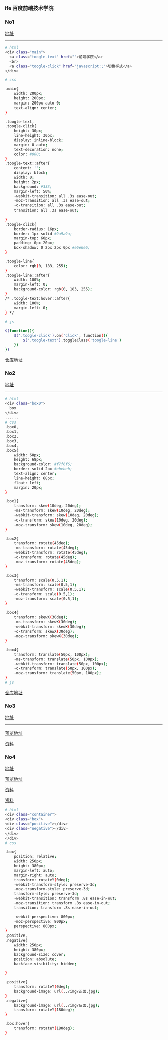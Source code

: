 ### ife 百度前端技术学院

### No1

[地址](http://ife.baidu.com/course/all)

---

``` bash
# html
<div class="main">
  <a class="toogle-text" href="">前端学院</a>
  <br>
  <a class="toogle-click" href="javascript:;">切换样式</a>
</div>

# css

.main{
    width: 200px;
    height: 200px;
    margin: 200px auto 0;
    text-align: center;
}

.toogle-text,
.toogle-click{
    height: 30px;
    line-height: 30px;
    display: inline-block;
    margin: 0 auto;
    text-decoration: none;
    color: #000;    
}
.toogle-text::after{
    content: '';
    display: block;
    width: 0;
    height: 2px;
    background: #333;
    margin-left: 50%;
    -webkit-transition: all .3s ease-out;
    -moz-transition: all .3s ease-out;
    -o-transition: all .3s ease-out;
    transition: all .3s ease-out;
    
}
.toogle-click{
    border-radius: 16px;
    border: 1px solid #9a9a9a;
    margin-top: 60px;
    padding: 0px 20px;
    box-shadow: 0 2px 2px 0px #e6e6e6;
}

.toogle-line{
    color: rgb(0, 183, 255);
}
.toogle-line::after{
    width: 100%;
    margin-left: 0;
    background-color: rgb(0, 183, 255);
}
/* .toogle-text:hover::after{
    width: 100%;
    margin-left: 0;
} */

# js

$(function(){
    $('.toogle-click').on('click', function(){
        $('.toogle-text').toggleClass('toogle-line')
    })
})
```

[仓库地址](https://github.com/xiaotiandada/ife)

### No2

[地址](http://ife.baidu.com/course/all)

---

``` bash
# html
<div class="box0">
  box
</div>
......
# css
.box0,
.box1,
.box2,
.box3,
.box4,
.box5{
    width: 60px;
    height: 68px;
    background-color: #f7f6f6;
    border: solid 2px #ebebeb;
    text-align: center;
    line-height: 68px;
    float: left;
    margin: 20px;
}

.box1{
    transform: skew(10deg, 20deg);
    -ms-transform: skew(10deg, 20deg);
    -webkit-transform: skew(10deg, 20deg);
    -o-transform: skew(10deg, 20deg);
    -moz-transform: skew(10deg, 20deg);
}

.box2{
    transform: rotate(45deg);
    -ms-transform: rotate(45deg);
    -webkit-transform: rotate(45deg);
    -o-transform: rotate(45deg);
    -moz-transform: rotate(45deg);
}

.box3{
    transform: scale(0.5,1);
    -ms-transform: scale(0.5,1);
    -webkit-transform: scale(0.5,1);
    -o-transform: scale(0.5,1);
    -moz-transform: scale(0.5,1);
}

.box4{
    transform: skewX(30deg);
    -ms-transform: skewX(30deg);
    -webkit-transform: skewX(30deg);
    -o-transform: skewX(30deg);
    -moz-transform: skewX(30deg);
}

.box4{
    transform: translate(50px, 100px);
    -ms-transform: translate(50px, 100px);
    -webkit-transform: translate(50px, 100px);
    -o-transform: translate(50px, 100px);
    -moz-transform: translate(50px, 100px);
}
# js
```

[仓库地址](https://github.com/xiaotiandada/ife)


### No3

[地址](http://ife.baidu.com/course/all)

---
[预览地址](https://xiaotiandada.github.io/ife/%E8%AE%BE%E8%AE%A1%E5%B8%88%E5%AD%A6%E9%99%A2/No.3/index.html)

[资料](http://ife.baidu.com/note/detail/id/418#)


### No4

[地址](http://ife.baidu.com/course/all)

[预览地址](https://xiaotiandada.github.io/ife/%E8%AE%BE%E8%AE%A1%E5%B8%88%E5%AD%A6%E9%99%A2/No.4/)

[资料](http://www.zhangxinxu.com/study/201209/pictures-3d-slide-view.html)

[资料](http://ife.baidu.com/course/detail/id/31?t=1528373270979#learn)

```bash
# html
<div class="container">
<div class="box">
<div class="positive"></div>
<div class="negative"></div>
</div>
</div>
# css

.box{
    position: relative;
    width: 250px;
    height: 380px;
    margin-left: auto;
    margin-right: auto;
    transform: rotateY(0deg);
    -webkit-transform-style: preserve-3d;
    -moz-transform-style: preserve-3d;
    transform-style: preserve-3d;
    -webkit-transition: transform .8s ease-in-out;
    -moz-transition: transform .8s ease-in-out;
    transition: transform .8s ease-in-out;

    -webkit-perspective: 800px;
    -moz-perspective: 800px;
    perspective: 800px;
}
.positive,
.negative{
    width: 250px;
    height: 380px;
    background-size: cover;
    position: absolute;
    backface-visibility: hidden;
    
}

.positive{
    transform: rotateY(0deg);
    background-image: url(../img/正面.jpg);
}
.negative{
    background-image: url(../img/反面.jpg);
    transform: rotateY(180deg);
}

.box:hover{
    transform: rotateY(180deg);        
}
```